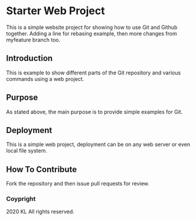 # Starter Web Project

This is a simple website project for showing how to use Git and Github together. 
Adding a line for rebasing example, then more changes from myfeature branch too.

## Introduction

This is example to show different parts of the Git repository and various commands using a web project.

## Purpose

As stated above, the main purpose is to provide simple examples for Git.

## Deployment

This is a simple web project, deployment can be on any web server or even local file system.

## How To Contribute

Fork the repository and then issue pull requests for review.

### Coypright

2020 KL All rights reserved.